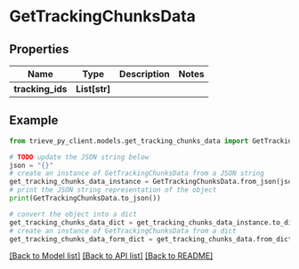 # GetTrackingChunksData


## Properties

Name | Type | Description | Notes
------------ | ------------- | ------------- | -------------
**tracking_ids** | **List[str]** |  | 

## Example

```python
from trieve_py_client.models.get_tracking_chunks_data import GetTrackingChunksData

# TODO update the JSON string below
json = "{}"
# create an instance of GetTrackingChunksData from a JSON string
get_tracking_chunks_data_instance = GetTrackingChunksData.from_json(json)
# print the JSON string representation of the object
print(GetTrackingChunksData.to_json())

# convert the object into a dict
get_tracking_chunks_data_dict = get_tracking_chunks_data_instance.to_dict()
# create an instance of GetTrackingChunksData from a dict
get_tracking_chunks_data_form_dict = get_tracking_chunks_data.from_dict(get_tracking_chunks_data_dict)
```
[[Back to Model list]](../README.md#documentation-for-models) [[Back to API list]](../README.md#documentation-for-api-endpoints) [[Back to README]](../README.md)


